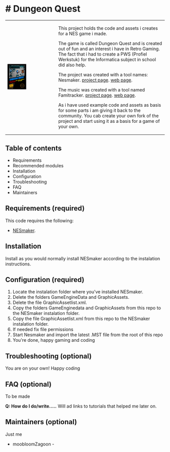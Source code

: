 <h1># Dungeon Quest</h1>
<table>
  <tr>
    <td>
<img src="https://github.com/moobloomZagoon/Dungeon-Quest/blob/main/misc/blackbox.png" height="40%" width="40%" >
    </td><td>

This project holds the code and assets i creates for a NES game i made.

The game is called Dungeon Quest and is created out of fun and an interest i have in Retro Gaming. The fact that i had to create a PWS (Profiel Werkstuk) for the Informatica subject in school did also help.

The project was created with a tool names: Nesmaker.
[project page](https://github.com/chronosv2/NESMaker_Public_Code_Repository).
[web page](https://www.thenew8bitheroes.com/).

The music was created with a tool named Famitracker.
[project page](https://github.com/Dn-Programming-Core-Management/Dn-FamiTracker).
[web page](https://famitracker.org/).

As i have used example code and assets as basis for some parts i am giving it back to the community. You cab create your own fork of the project and start using it as a basis for a game of your own.
</td>
</tr>
</table>

## Table of contents 

- Requirements
- Recommended modules
- Installation
- Configuration
- Troubleshooting
- FAQ
- Maintainers


## Requirements (required)

This code requires the following:

- [NESmaker](https://www.thenew8bitheroes.com/).

## Installation 

Install as you would normally install NESmaker according to the instalation instructions.


## Configuration (required)

1. Locate the instalation folder where you've installed NESmaker.
2. Delete the folders GameEngineData and GraphicAssets.
3. Delete the file GraphicAssetlist.xml.
4. Copy the folders GameEnginedata and GraphicAssets from this repo to the NESmaker instalation folder.
5. Copy the file GraphicAssetlist.xml from this repo to the NESmaker instalation folder.
6. If needed fix file permissions
7. Start Nesmaker and import the latest .MST file from the root of this repo
8. You're done, happy gaming and coding


## Troubleshooting (optional)
You are on your own!
Happy coding


## FAQ (optional)
To be made

**Q: How do I do/write.....**
Will ad links to tutorials that helped me later on.

## Maintainers (optional)
Just me
- moobloomZagoon -



